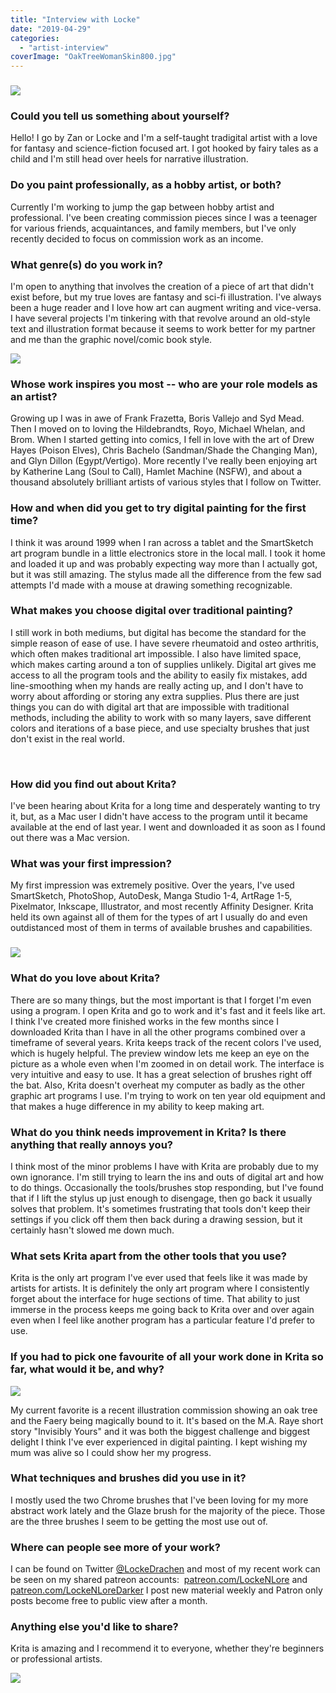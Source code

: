 ```yaml
---
title: "Interview with Locke"
date: "2019-04-29"
categories: 
  - "artist-interview"
coverImage: "OakTreeWomanSkin800.jpg"
---
```


### ![](../images/KritaNomadSoldier800.jpg)

### Could you tell us something about yourself?

Hello! I go by Zan or Locke and I'm a self-taught tradigital artist with a love for fantasy and science-fiction focused art. I got hooked by fairy tales as a child and I'm still head over heels for narrative illustration.

### Do you paint professionally, as a hobby artist, or both?

Currently I'm working to jump the gap between hobby artist and professional. I've been creating commission pieces since I was a teenager for various friends, acquaintances, and family members, but I've only recently decided to focus on commission work as an income.

### What genre(s) do you work in?

I'm open to anything that involves the creation of a piece of art that didn't exist before, but my true loves are fantasy and sci-fi illustration. I've always been a huge reader and I love how art can augment writing and vice-versa. I have several projects I'm tinkering with that revolve around an old-style text and illustration format because it seems to work better for my partner and me than the graphic novel/comic book style.

![](../images/RedRoses800.jpg)

### Whose work inspires you most -- who are your role models as an artist?

Growing up I was in awe of Frank Frazetta, Boris Vallejo and Syd Mead. Then I moved on to loving the Hildebrandts, Royo, Michael Whelan, and Brom. When I started getting into comics, I fell in love with the art of Drew Hayes (Poison Elves), Chris Bachelo (Sandman/Shade the Changing Man), and Glyn Dillon (Egypt/Vertigo). More recently I've really been enjoying art by Katherine Lang (Soul to Call), Hamlet Machine (NSFW), and about a thousand absolutely brilliant artists of various styles that I follow on Twitter.

### How and when did you get to try digital painting for the first time?

I think it was around 1999 when I ran across a tablet and the SmartSketch art program bundle in a little electronics store in the local mall. I took it home and loaded it up and was probably expecting way more than I actually got, but it was still amazing. The stylus made all the difference from the few sad attempts I'd made with a mouse at drawing something recognizable.

### What makes you choose digital over traditional painting?

I still work in both mediums, but digital has become the standard for the simple reason of ease of use. I have severe rheumatoid and osteo arthritis, which often makes traditional art impossible. I also have limited space, which makes carting around a ton of supplies unlikely. Digital art gives me access to all the program tools and the ability to easily fix mistakes, add line-smoothing when my hands are really acting up, and I don't have to worry about affording or storing any extra supplies. Plus there are just things you can do with digital art that are impossible with traditional methods, including the ability to work with so many layers, save different colors and iterations of a base piece, and use specialty brushes that just don't exist in the real world.

 

### How did you find out about Krita?

I've been hearing about Krita for a long time and desperately wanting to try it, but, as a Mac user I didn't have access to the program until it became available at the end of last year. I went and downloaded it as soon as I found out there was a Mac version.

### What was your first impression?

My first impression was extremely positive. Over the years, I've used SmartSketch, PhotoShop, AutoDesk, Manga Studio 1-4, ArtRage 1-5, Pixelmator, Inkscape, Illustrator, and most recently Affinity Designer. Krita held its own against all of them for the types of art I usually do and even outdistanced most of them in terms of available brushes and capabilities.

### ![](../images/Portal800.jpg)

### What do you love about Krita?

There are so many things, but the most important is that I forget I'm even using a program. I open Krita and go to work and it's fast and it feels like art. I think I've created more finished works in the few months since I downloaded Krita than I have in all the other programs combined over a timeframe of several years. Krita keeps track of the recent colors I've used, which is hugely helpful. The preview window lets me keep an eye on the picture as a whole even when I'm zoomed in on detail work. The interface is very intuitive and easy to use. It has a great selection of brushes right off the bat. Also, Krita doesn't overheat my computer as badly as the other graphic art programs I use. I'm trying to work on ten year old equipment and that makes a huge difference in my ability to keep making art.

### What do you think needs improvement in Krita? Is there anything that really annoys you?

I think most of the minor problems I have with Krita are probably due to my own ignorance. I'm still trying to learn the ins and outs of digital art and how to do things. Occasionally the tools/brushes stop responding, but I've found that if I lift the stylus up just enough to disengage, then go back it usually solves that problem. It's sometimes frustrating that tools don't keep their settings if you click off them then back during a drawing session, but it certainly hasn't slowed me down much.

### What sets Krita apart from the other tools that you use?

Krita is the only art program I've ever used that feels like it was made by artists for artists. It is definitely the only art program where I consistently forget about the interface for huge sections of time. That ability to just immerse in the process keeps me going back to Krita over and over again even when I feel like another program has a particular feature I'd prefer to use.

### If you had to pick one favourite of all your work done in Krita so far, what would it be, and why?

![](../images/OakTreeWomanSkin800.jpg)

My current favorite is a recent illustration commission showing an oak tree and the Faery being magically bound to it. It's based on the M.A. Raye short story "Invisibly Yours" and it was both the biggest challenge and biggest delight I think I've ever experienced in digital painting. I kept wishing my mum was alive so I could show her my progress.

### What techniques and brushes did you use in it?

I mostly used the two Chrome brushes that I've been loving for my more abstract work lately and the Glaze brush for the majority of the piece. Those are the three brushes I seem to be getting the most use out of.

### Where can people see more of your work?

I can be found on Twitter [@LockeDrachen](https://twitter.com/LockeDrachen) and most of my recent work can be seen on my shared patreon accounts:  [patreon.com/LockeNLore](https://www.patreon.com/LockeNLore) and [patreon.com/LockeNLoreDarker](https://patreon.com/LockeNLoreDarker) I post new material weekly and Patron only posts become free to public view after a month.

### Anything else you'd like to share?

Krita is amazing and I recommend it to everyone, whether they're beginners or professional artists.

![](../images/WraithTango32119800.jpg)
